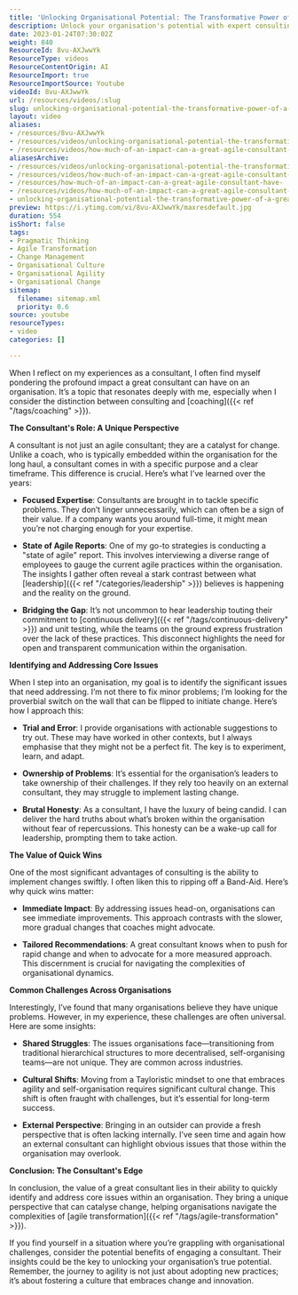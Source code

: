 ```yaml
---
title: 'Unlocking Organisational Potential: The Transformative Power of a Great Consultant'
description: Unlock your organisation's potential with expert consulting insights! Discover how a consultant's unique perspective can drive swift, impactful change.
date: 2023-01-24T07:30:02Z
weight: 840
ResourceId: 8vu-AXJwwYk
ResourceType: videos
ResourceContentOrigin: AI
ResourceImport: true
ResourceImportSource: Youtube
videoId: 8vu-AXJwwYk
url: /resources/videos/:slug
slug: unlocking-organisational-potential-the-transformative-power-of-a-great-consultant
layout: video
aliases:
- /resources/8vu-AXJwwYk
- /resources/videos/unlocking-organisational-potential-the-transformative-power-of-a-great-consultant
- /resources/videos/how-much-of-an-impact-can-a-great-agile-consultant-have
aliasesArchive:
- /resources/videos/unlocking-organisational-potential-the-transformative-power-of-a-great-consultant
- /resources/videos/how-much-of-an-impact-can-a-great-agile-consultant-have-
- /resources/how-much-of-an-impact-can-a-great-agile-consultant-have-
- /resources/videos/how-much-of-an-impact-can-a-great-agile-consultant-have
- unlocking-organisational-potential-the-transformative-power-of-a-great-consultant
preview: https://i.ytimg.com/vi/8vu-AXJwwYk/maxresdefault.jpg
duration: 554
isShort: false
tags:
- Pragmatic Thinking
- Agile Transformation
- Change Management
- Organisational Culture
- Organisational Agility
- Organisational Change
sitemap:
  filename: sitemap.xml
  priority: 0.6
source: youtube
resourceTypes:
- video
categories: []

---
```

When I reflect on my experiences as a consultant, I often find myself pondering the profound impact a great consultant can have on an organisation. It’s a topic that resonates deeply with me, especially when I consider the distinction between consulting and [coaching]({{< ref "/tags/coaching" >}}). 

**The Consultant's Role: A Unique Perspective**

A consultant is not just an agile consultant; they are a catalyst for change. Unlike a coach, who is typically embedded within the organisation for the long haul, a consultant comes in with a specific purpose and a clear timeframe. This difference is crucial. Here’s what I’ve learned over the years:

- **Focused Expertise**: Consultants are brought in to tackle specific problems. They don’t linger unnecessarily, which can often be a sign of their value. If a company wants you around full-time, it might mean you’re not charging enough for your expertise.

- **State of Agile Reports**: One of my go-to strategies is conducting a "state of agile" report. This involves interviewing a diverse range of employees to gauge the current agile practices within the organisation. The insights I gather often reveal a stark contrast between what [leadership]({{< ref "/categories/leadership" >}}) believes is happening and the reality on the ground. 

- **Bridging the Gap**: It’s not uncommon to hear leadership touting their commitment to [continuous delivery]({{< ref "/tags/continuous-delivery" >}}) and unit testing, while the teams on the ground express frustration over the lack of these practices. This disconnect highlights the need for open and transparent communication within the organisation.

**Identifying and Addressing Core Issues**

When I step into an organisation, my goal is to identify the significant issues that need addressing. I’m not there to fix minor problems; I’m looking for the proverbial switch on the wall that can be flipped to initiate change. Here’s how I approach this:

- **Trial and Error**: I provide organisations with actionable suggestions to try out. These may have worked in other contexts, but I always emphasise that they might not be a perfect fit. The key is to experiment, learn, and adapt.

- **Ownership of Problems**: It’s essential for the organisation’s leaders to take ownership of their challenges. If they rely too heavily on an external consultant, they may struggle to implement lasting change. 

- **Brutal Honesty**: As a consultant, I have the luxury of being candid. I can deliver the hard truths about what’s broken within the organisation without fear of repercussions. This honesty can be a wake-up call for leadership, prompting them to take action.

**The Value of Quick Wins**

One of the most significant advantages of consulting is the ability to implement changes swiftly. I often liken this to ripping off a Band-Aid. Here’s why quick wins matter:

- **Immediate Impact**: By addressing issues head-on, organisations can see immediate improvements. This approach contrasts with the slower, more gradual changes that coaches might advocate.

- **Tailored Recommendations**: A great consultant knows when to push for rapid change and when to advocate for a more measured approach. This discernment is crucial for navigating the complexities of organisational dynamics.

**Common Challenges Across Organisations**

Interestingly, I’ve found that many organisations believe they have unique problems. However, in my experience, these challenges are often universal. Here are some insights:

- **Shared Struggles**: The issues organisations face—transitioning from traditional hierarchical structures to more decentralised, self-organising teams—are not unique. They are common across industries.

- **Cultural Shifts**: Moving from a Tayloristic mindset to one that embraces agility and self-organisation requires significant cultural change. This shift is often fraught with challenges, but it’s essential for long-term success.

- **External Perspective**: Bringing in an outsider can provide a fresh perspective that is often lacking internally. I’ve seen time and again how an external consultant can highlight obvious issues that those within the organisation may overlook.

**Conclusion: The Consultant's Edge**

In conclusion, the value of a great consultant lies in their ability to quickly identify and address core issues within an organisation. They bring a unique perspective that can catalyse change, helping organisations navigate the complexities of [agile transformation]({{< ref "/tags/agile-transformation" >}}). 

If you find yourself in a situation where you’re grappling with organisational challenges, consider the potential benefits of engaging a consultant. Their insights could be the key to unlocking your organisation’s true potential. Remember, the journey to agility is not just about adopting new practices; it’s about fostering a culture that embraces change and innovation.
